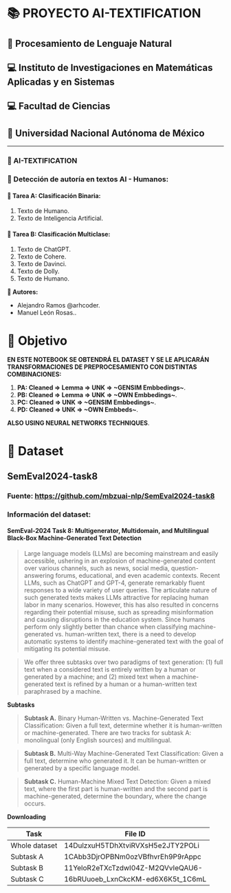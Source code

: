 # 📚 PROYECTO AI-TEXTIFICATION
## 👅 Procesamiento de Lenguaje Natural
## 💻 Instituto de Investigaciones en Matemáticas Aplicadas y en Sistemas
## 💻 Facultad de Ciencias
## 🏫 Universidad Nacional Autónoma de México

<hr>

### 🤖 AI-TEXTIFICATION
### 📄 Detección de autoría en textos AI - Humanos:

#### 🔵 **Tarea A**: Clasificación Binaria:
1. Texto de Humano.
2. Texto de Inteligencia Artificial.

#### 🔵 **Tarea B**: Clasificación Multiclase:
1. Texto de ChatGPT.
2. Texto de Cohere.
3. Texto de Davinci.
4. Texto de Dolly.
5. Texto de Humano.

**👬 Autores:**
* Alejandro Ramos @arhcoder.
* Manuel León Rosas..

# 🎯 Objetivo

**EN ESTE NOTEBOOK SE OBTENDRÁ EL DATASET Y SE LE APLICARÁN TRANSFORMACIONES DE PREPROCESAMIENTO CON DISTINTAS COMBINACIONES:**

1. **PA: Cleaned => Lemma => UNK => ~GENSIM Embbedings~**.
2. **PB: Cleaned => Lemma => UNK => ~OWN Embbedings~**.
3. **PC: Cleaned => UNK => ~GENSIM Embbedings~**.
4. **PD: Cleaned => UNK => ~OWN Embbeds~**.

**ALSO USING NEURAL NETWORKS TECHNIQUES**.

# 📓 Dataset

## SemEval2024-task8
### Fuente: https://github.com/mbzuai-nlp/SemEval2024-task8
### Información del dataset:

#### **SemEval-2024 Task 8: Multigenerator, Multidomain, and Multilingual Black-Box Machine-Generated Text Detection**

> Large language models (LLMs) are becoming mainstream and easily accessible, ushering in an explosion of machine-generated content over various channels, such as news, social media, question-answering forums, educational, and even academic contexts. Recent LLMs, such as ChatGPT and GPT-4, generate remarkably fluent responses to a wide variety of user queries. The articulate nature of such generated texts makes LLMs attractive for replacing human labor in many scenarios. However, this has also resulted in concerns regarding their potential misuse, such as spreading misinformation and causing disruptions in the education system. Since humans perform only slightly better than chance when classifying machine-generated vs. human-written text, there is a need to develop automatic systems to identify machine-generated text with the goal of mitigating its potential misuse.

> We offer three subtasks over two paradigms of text generation: (1) full text when a considered text is entirely written by a human or generated by a machine; and (2) mixed text when a machine-generated text is refined by a human or a human-written text paraphrased by a machine.


**Subtasks**

> **Subtask A.** Binary Human-Written vs. Machine-Generated Text Classification: Given a full text, determine whether it is human-written or machine-generated. There are two tracks for subtask A: monolingual (only English sources) and multilingual.

> **Subtask B.** Multi-Way Machine-Generated Text Classification: Given a full text, determine who generated it. It can be human-written or generated by a specific language model.

> **Subtask C.** Human-Machine Mixed Text Detection: Given a mixed text, where the first part is human-written and the second part is machine-generated, determine the boundary, where the change occurs.

**Downloading**

| Task | File ID |
|------|---------|
| Whole dataset | 14DulzxuH5TDhXtviRVXsH5e2JTY2POLi
| Subtask A |	1CAbb3DjrOPBNm0ozVBfhvrEh9P9rAppc |
| Subtask B |	11YeloR2eTXcTzdwI04Z-M2QVvIeQAU6- |
| Subtask C |	16bRUuoeb_LxnCkcKM-ed6X6K5t_1C6mL |